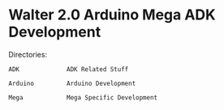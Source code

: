 Walter 2.0 Arduino Mega ADK Development
=======================================

Directories:

	ADK				ADK Related Stuff

	Arduino			Arduino Development

	Mega			Mega Specific Development
